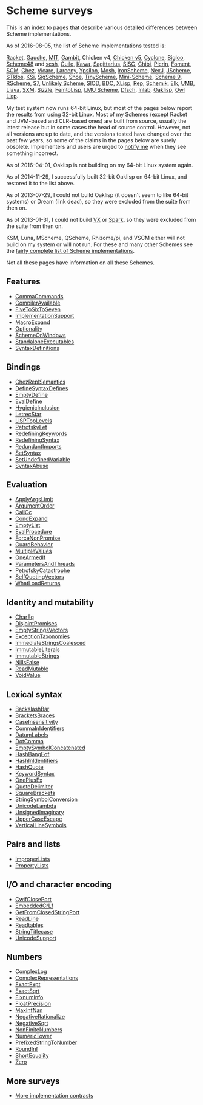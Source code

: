 # Scheme surveys

This is an index to pages that describe various detailed differences between Scheme implementations.

As of 2016-08-05, the list of Scheme implementations tested is:

[Racket](http://racket-lang.org/),
[Gauche](http://practical-scheme.net/gauche/),
[MIT](http://www.gnu.org/software/mit-scheme/),
[Gambit](http://dynamo.iro.umontreal.ca/wiki/index.php/Main_Page),
Chicken v4, [Chicken v5](http://wiki.call-cc.org/eggref/4/numbers),
[Cyclone](https://github.com/justinethier/cyclone),
[Bigloo](http://www-sop.inria.fr/members/Manuel.Serrano/bigloo/),
[Scheme48](http://s48.org/) and [scsh](http://www.scsh.net/),
[Guile](http://www.gnu.org/software/guile/),
[Kawa](http://www.gnu.org/software/kawa/),
[Sagittarius](https://code.google.com/p/sagittarius-scheme),
[SISC](http://sisc-scheme.org/),
[Chibi](https://code.google.com/p/chibi-scheme/),
[Picrin](https://github.com/picrin-scheme/picrin),
[Foment](https://code.google.com/p/foment/),
[SCM](http://people.csail.mit.edu/jaffer/SCM.html),
[Chez](http://scheme.com/), [Vicare](http://marcomaggi.github.io/vicare.html),
[Larceny](http://www.larcenists.org/),
[Ypsilon](https://code.google.com/p/ypsilon/),
[Mosh](https://code.google.com/p/mosh-scheme/),
[IronScheme](https://github.com/leppie/IronScheme),
[NexJ](http://nexj-scheme.org/),
[JScheme](http://jscheme.sourceforge.net/jscheme/main.html),
[STklos](http://www.stklos.net/),
[KSi](http://ksi.sourceforge.net/),
[SigScheme](https://code.google.com/p/sigscheme/),
[Shoe](http://www.nocrew.org/software-shoe.html),
[TinyScheme](http://tinyscheme.sourceforge.net/),
[Mini-Scheme](https://github.com/catseye/minischeme),
[Scheme 9](http://www.t3x.org/s9fes/),
[RScheme](http://www.rscheme.org/rs/index.html),
[S7](https://ccrma.stanford.edu/software/snd/snd/s7.html),
[Unlikely Scheme](https://marijnhaverbeke.nl/unlikely/),
[SIOD](http://people.delphiforums.com/gjc/siod.html),
[BDC](http://carlstrom.com/bdc-scheme/),
[XLisp](http://www.xlisp.org/),
[Rep](http://librep.sourceforge.net/),
[Schemik](http://schemik.sourceforge.net/),
[Elk](http://sam.zoy.org/elk/),
[UMB](http://www.cs.umb.edu/~wrc/scheme/),
[Llava](http://llava.org/),
[SXM](http://www.malgil.com/sxm/),
[Sizzle](http://www.grabmueller.de/martin/www/sizzle/sizzle.en.html),
[FemtoLisp](https://github.com/JeffBezanson/femtolisp),
[LMU Scheme](http://www.mathematik.uni-muenchen.de/~forster/sw/lmuscheme.html),
[Dfsch](http://hakl.net/software/dfsch.en.html),
[Inlab](http://www.inlab.de/scheme/),
[Oaklisp](http://www.bcl.hamilton.ie/~barak/oaklisp),
[Owl Lisp](https://code.google.com/p/owl-lisp/).

My test system now runs 64-bit Linux,
but most of the pages below report the results from using 32-bit Linux.
Most of my Schemes (except Racket and JVM-based and CLR-based ones)
are built from source, usually the latest release but in some cases
the head of source control.
However, not all versions are up to date,
and the versions tested have changed over the past few years,
so some of the claims in the pages below are surely obsolete.
Implementers and users are urged to [notify me](mailto:cowan@ccil.org)
when they see something incorrect.

As of 2016-04-01, Oaklisp is not building on my 64-bit Linux system again.

As of 2014-11-29, I successfully built 32-bit Oaklisp on 64-bit Linux,
and restored it to the list above.

As of 2013-07-29, I could not build Oaklisp (it doesn't seem to like 64-bit systems)
or Dream (link dead), so they were excluded from the suite from then on.

As of 2013-01-31, I could not build [VX](https://code.google.com/p/vx-scheme/)
or [Spark](https://github.com/vijaymathew/spark-scheme),
so they were excluded from the suite from then on.

KSM, Luna, MScheme, QScheme, Rhizome/pi, and VSCM
either will not build on my system or will not run.
For these and many other Schemes see the
[fairly complete list of Scheme implementations](http://community.schemewiki.org/?scheme-faq-standards).

Not all these pages have information on all these Schemes.

## Features

* [CommaCommands](CommaCommands/)
* [CompilerAvailable](CompilerAvailable/)
* [FiveToSixToSeven](FiveToSixToSeven/)
* [ImplementationSupport](ImplementationSupport/)
* [MacroExpand](MacroExpand/)
* [Optionality](Optionality/)
* [SchemeOnWindows](SchemeOnWindows/)
* [StandaloneExecutables](StandaloneExecutables/)
* [SyntaxDefinitions](SyntaxDefinitions/)

## Bindings

* [ChezReplSemantics](ChezReplSemantics/)
* [DefineSyntaxDefines](DefineSyntaxDefines/)
* [EmptyDefine](EmptyDefine/)
* [EvalDefine](EvalDefine/)
* [HygienicInclusion](HygienicInclusion/)
* [LetrecStar](LetrecStar/)
* [LiSPTopLevels](LiSPTopLevels/)
* [PetrofskyLet](PetrofskyLet/)
* [RedefiningKeywords](RedefiningKeywords/)
* [RedefiningSyntax](RedefiningSyntax/)
* [RedundantImports](RedundantImports/)
* [SetSyntax](SetSyntax/)
* [SetUndefinedVariable](SetUndefinedVariable/)
* [SyntaxAbuse](SyntaxAbuse/)

## Evaluation

* [ApplyArgsLimit](ApplyArgsLimit/)
* [ArgumentOrder](ArgumentOrder/)
* [CallCc](CallCc/)
* [CondExpand](CondExpand/)
* [EmptyList](EmptyList/)
* [EvalProcedure](EvalProcedure/)
* [ForceNonPromise](ForceNonPromise/)
* [GuardBehavior](GuardBehavior/)
* [MultipleValues](MultipleValues/)
* [OneArmedIf](OneArmedIf/)
* [ParametersAndThreads](ParametersAndThreads/)
* [PetrofskyCatastrophe](PetrofskyCatastrophe/)
* [SelfQuotingVectors](SelfQuotingVectors/)
* [WhatLoadReturns](WhatLoadReturns/)

## Identity and mutability

* [CharEq](CharEq/)
* [DisjointPromises](DisjointPromises/)
* [EmptyStringsVectors](EmptyStringsVectors/)
* [ExceptionTaxonomies](ExceptionTaxonomies/)
* [ImmediateStringsCoalesced](ImmediateStringsCoalesced/)
* [ImmutableLiterals](ImmutableLiterals/)
* [ImmutableStrings](ImmutableStrings/)
* [NilIsFalse](NilIsFalse/)
* [ReadMutable](ReadMutable/)
* [VoidValue](VoidValue/)

## Lexical syntax

* [BackslashBar](BackslashBar/)
* [BracketsBraces](BracketsBraces/)
* [CaseInsensitivity](CaseInsensitivity/)
* [CommaInIdentifiers](CommaInIdentifiers/)
* [DatumLabels](DatumLabels/)
* [DotComma](DotComma/)
* [EmptySymbolConcatenated](EmptySymbolConcatenated/)
* [HashBangEof](HashBangEof/)
* [HashInIdentifiers](HashInIdentifiers/)
* [HashQuote](HashQuote/)
* [KeywordSyntax](KeywordSyntax/)
* [OnePlusEx](OnePlusEx/)
* [QuoteDelimiter](QuoteDelimiter/)
* [SquareBrackets](SquareBrackets/)
* [StringSymbolConversion](StringSymbolConversion/)
* [UnicodeLambda](UnicodeLambda/)
* [UnsignedImaginary](UnsignedImaginary/)
* [UpperCaseEscape](UpperCaseEscape/)
* [VerticalLineSymbols](VerticalLineSymbols/)

## Pairs and lists

* [ImproperLists](ImproperLists/)
* [PropertyLists](PropertyLists/)

## I/O and character encoding

* [CwifClosePort](CwifClosePort/)
* [EmbeddedCrLf](EmbeddedCrLf/)
* [GetFromClosedStringPort](GetFromClosedStringPort/)
* [ReadLine](ReadLine/)
* [Readtables](Readtables/)
* [StringTitlecase](StringTitlecase/)
* [UnicodeSupport](UnicodeSupport/)

## Numbers

* [ComplexLog](ComplexLog/)
* [ComplexRepresentations](ComplexRepresentations/)
* [ExactExpt](ExactExpt/)
* [ExactSqrt](ExactSqrt/)
* [FixnumInfo](FixnumInfo/)
* [FloatPrecision](FloatPrecision/)
* [MaxInfNan](MaxInfNan/)
* [NegativeRationalize](NegativeRationalize/)
* [NegativeSqrt](NegativeSqrt/)
* [NonFiniteNumbers](NonFiniteNumbers/)
* [NumericTower](NumericTower/)
* [PrefixedStringToNumber](PrefixedStringToNumber/)
* [RoundInf](RoundInf/)
* [ShortEquality](ShortEquality/)
* [Zero](Zero/)

## More surveys

* [More implementation contrasts](http://web.archive.org/web/20181113064011/http://web.mit.edu/~axch/www/scheme/choices.html)
